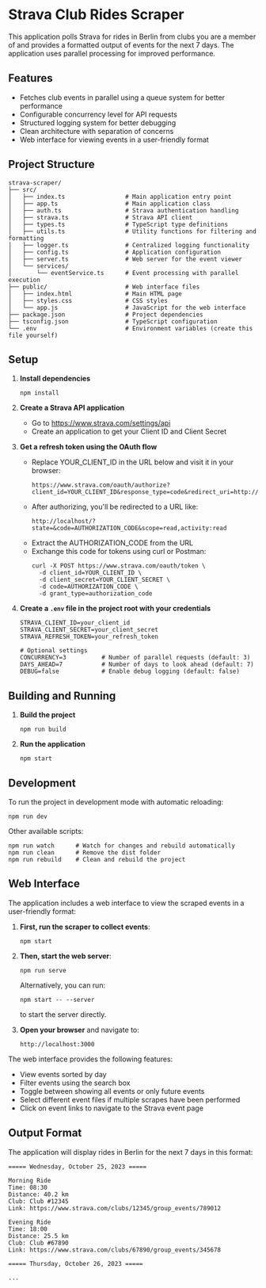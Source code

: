 # Strava Club Rides Scraper

This application polls Strava for rides in Berlin from clubs you are a member of and provides a formatted output of events for the next 7 days. The application uses parallel processing for improved performance.

## Features

- Fetches club events in parallel using a queue system for better performance
- Configurable concurrency level for API requests
- Structured logging system for better debugging
- Clean architecture with separation of concerns
- Web interface for viewing events in a user-friendly format

## Project Structure

```
strava-scraper/
├── src/
│   ├── index.ts                 # Main application entry point
│   ├── app.ts                   # Main application class
│   ├── auth.ts                  # Strava authentication handling
│   ├── strava.ts                # Strava API client
│   ├── types.ts                 # TypeScript type definitions
│   ├── utils.ts                 # Utility functions for filtering and formatting
│   ├── logger.ts                # Centralized logging functionality
│   ├── config.ts                # Application configuration
│   ├── server.ts                # Web server for the event viewer
│   └── services/
│       └── eventService.ts      # Event processing with parallel execution
├── public/                      # Web interface files
│   ├── index.html               # Main HTML page
│   ├── styles.css               # CSS styles
│   └── app.js                   # JavaScript for the web interface
├── package.json                 # Project dependencies
├── tsconfig.json                # TypeScript configuration
└── .env                         # Environment variables (create this file yourself)
```

## Setup

1. **Install dependencies**
   ```
   npm install
   ```

2. **Create a Strava API application**
   - Go to https://www.strava.com/settings/api
   - Create an application to get your Client ID and Client Secret

3. **Get a refresh token using the OAuth flow**
   - Replace YOUR_CLIENT_ID in the URL below and visit it in your browser:
     ```
     https://www.strava.com/oauth/authorize?client_id=YOUR_CLIENT_ID&response_type=code&redirect_uri=http://localhost&approval_prompt=force&scope=read,activity:read
     ```
   - After authorizing, you'll be redirected to a URL like:
     ```
     http://localhost/?state=&code=AUTHORIZATION_CODE&scope=read,activity:read
     ```
   - Extract the AUTHORIZATION_CODE from the URL
   - Exchange this code for tokens using curl or Postman:
     ```
     curl -X POST https://www.strava.com/oauth/token \
       -d client_id=YOUR_CLIENT_ID \
       -d client_secret=YOUR_CLIENT_SECRET \
       -d code=AUTHORIZATION_CODE \
       -d grant_type=authorization_code
     ```

4. **Create a `.env` file in the project root with your credentials**
   ```
   STRAVA_CLIENT_ID=your_client_id
   STRAVA_CLIENT_SECRET=your_client_secret
   STRAVA_REFRESH_TOKEN=your_refresh_token
   
   # Optional settings
   CONCURRENCY=3          # Number of parallel requests (default: 3)
   DAYS_AHEAD=7           # Number of days to look ahead (default: 7)
   DEBUG=false            # Enable debug logging (default: false)
   ```

## Building and Running

1. **Build the project**
   ```
   npm run build
   ```

2. **Run the application**
   ```
   npm start
   ```

## Development

To run the project in development mode with automatic reloading:
```
npm run dev
```

Other available scripts:
```
npm run watch      # Watch for changes and rebuild automatically
npm run clean      # Remove the dist folder
npm run rebuild    # Clean and rebuild the project
```

## Web Interface

The application includes a web interface to view the scraped events in a user-friendly format:

1. **First, run the scraper to collect events**:
   ```
   npm start
   ```

2. **Then, start the web server**:
   ```
   npm run serve
   ```
   
   Alternatively, you can run:
   ```
   npm start -- --server
   ```
   to start the server directly.

3. **Open your browser** and navigate to:
   ```
   http://localhost:3000
   ```

The web interface provides the following features:
- View events sorted by day
- Filter events using the search box
- Toggle between showing all events or only future events
- Select different event files if multiple scrapes have been performed
- Click on event links to navigate to the Strava event page

## Output Format

The application will display rides in Berlin for the next 7 days in this format:

```
===== Wednesday, October 25, 2023 =====

Morning Ride
Time: 08:30
Distance: 40.2 km
Club: Club #12345
Link: https://www.strava.com/clubs/12345/group_events/789012

Evening Ride
Time: 18:00
Distance: 25.5 km
Club: Club #67890
Link: https://www.strava.com/clubs/67890/group_events/345678

===== Thursday, October 26, 2023 =====

...
``` 